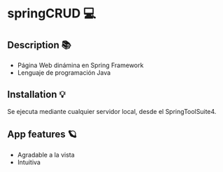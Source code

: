 # springCRUD 💻
## Description 📚
- Página Web dinámina en Spring Framework
- Lenguaje de programación Java
## Installation 💡 
 Se ejecuta mediante cualquier servidor local, desde el SpringToolSuite4.
## App features 🪐
- Agradable a la vista
- Intuitiva 
